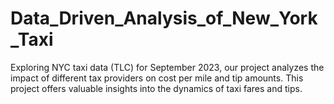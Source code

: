# Data_Driven_Analysis_of_New_York_Taxi
Exploring NYC taxi data (TLC) for September 2023, our project analyzes the impact of different tax providers on cost per mile and tip amounts.  This project offers valuable insights into the dynamics of taxi fares and tips.
